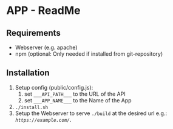 # APP - ReadMe

## Requirements

-   Webserver (e.g. apache)
-   npm (optional: Only needed if installed from git-repository)

## Installation
1. Setup config (public/config.js):
    1. set `___API_PATH___` to the URL of the API
    2. set `___APP_NAME___` to the Name of the App
2. `./install.sh`
3. Setup the Webserver to serve `./build` at the desired url e.g.: _`https://example.com/`_.
